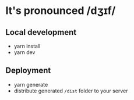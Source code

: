 # It's pronounced /dʒɪf/

## Local development
* yarn install
* yarn dev

## Deployment
* yarn generate
* distribute generated `/dist` folder to your server
